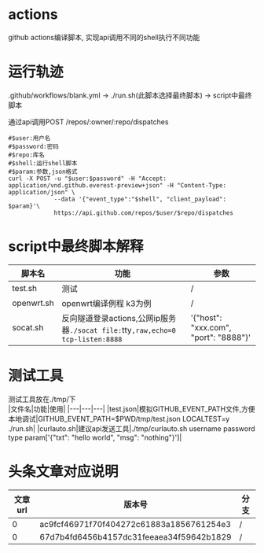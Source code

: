 # actions
github actions编译脚本, 实现api调用不同的shell执行不同功能

# 运行轨迹
.github/workflows/blank.yml -> ./run.sh(此脚本选择最终脚本) -> script中最终脚本  

通过api调用POST /repos/:owner/:repo/dispatches  
```shell
#$user:用户名  
#$password:密码
#$repo:库名
#$shell:运行shell脚本
#$param:参数,json格式
curl -X POST -u "$user:$password" -H "Accept: application/vnd.github.everest-preview+json" -H "Content-Type: application/json" \
             --data '{"event_type":"$shell", "client_payload": $param}'\ 
             https://api.github.com/repos/$user/$repo/dispatches
```

# script中最终脚本解释
|脚本名|功能|参数|
|---|---|---|
|test.sh|测试|/|
|openwrt.sh|openwrt编译例程 k3为例|/|
|socat.sh|反向隧道登录actions,公网ip服务器`./socat file:`tty`,raw,echo=0 tcp-listen:8888`|'{"host": "xxx.com", "port": "8888"}'|

# 测试工具
测试工具放在./tmp/下  
|文件名|功能|使用|
|---|---|---|
|test.json|模拟GITHUB_EVENT_PATH文件,方便本地调试|GITHUB_EVENT_PATH=$PWD/tmp/test.json LOCALTEST=y ./run.sh|
|curlauto.sh|建议api发送工具|./tmp/curlauto.sh username password type param['{"txt": "hello world", "msg": "nothing"}']|


# 头条文章对应说明
|文章url|版本号|分支|
|---|---|---|
|0|ac9fcf46971f70f404272c61883a1856761254e3|/|
|0|67d7b4fd6456b4157dc31feeaea34f59642b1829|/|

